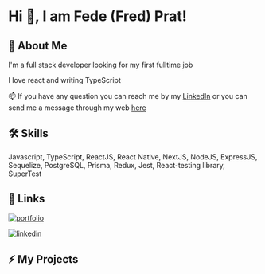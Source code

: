 # Hi 👋, I am Fede (Fred) Prat! 


## 🚀 About Me
I'm a full stack developer looking for my first fulltime job

I love react and writing TypeScript 

📫 If you have any question you can reach me by my 
[LinkedIn](https://www.linkedin.com/in/fred-prat/) or you can send me a message through my
web [here](https://portfoliowebfred.vercel.app/contact)

## 🛠 Skills
Javascript, TypeScript, ReactJS, React Native, NextJS, NodeJS, ExpressJS, Sequelize, PostgreSQL, Prisma, Redux, Jest, React-testing library, SuperTest


## 🔗 Links
[![portfolio](https://img.shields.io/badge/my_portfolio-000?style=for-the-badge&logo=ko-fi&logoColor=white)](https://portfoliowebfred.vercel.app/)

[![linkedin](https://img.shields.io/badge/linkedin-0A66C2?style=for-the-badge&logo=linkedin&logoColor=white)](https://www.linkedin.com/in/fred-prat/)


## ⚡️ My Projects 
